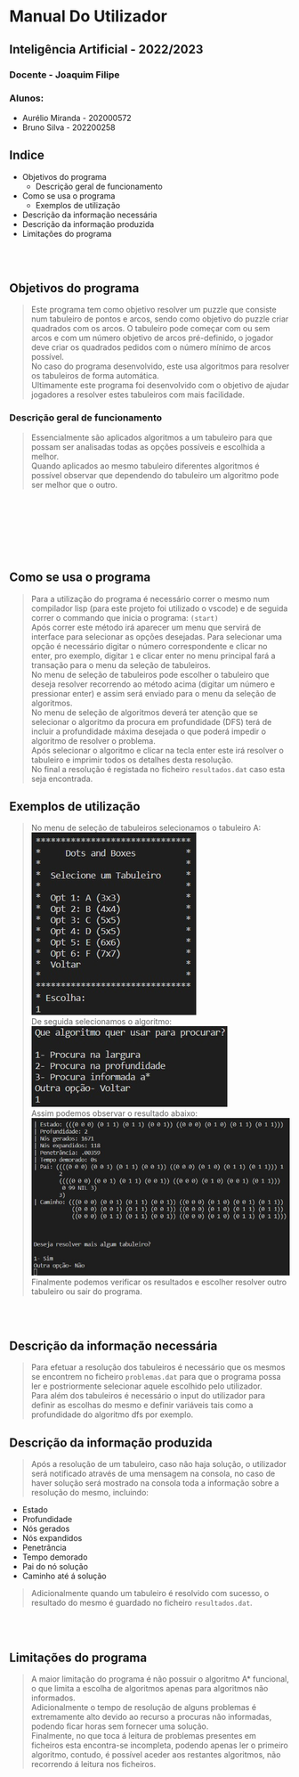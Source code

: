 # Manual Do Utilizador  

## Inteligência Artificial - 2022/2023    
### Docente - Joaquim Filipe   
### Alunos:  
- Aurélio Miranda - 202000572   
- Bruno Silva - 202200258   

## Indice  
* Objetivos do programa  
    * Descrição geral de funcionamento  
* Como se usa o programa  
    * Exemplos de utilização  
* Descrição da informação necessária  
* Descrição da informação produzida  
* Limitações do programa  

<br/><br/>

## Objetivos do programa 
> Este programa tem como objetivo resolver um puzzle que consiste num tabuleiro de pontos e arcos, sendo como objetivo do puzzle criar quadrados com os arcos. O tabuleiro pode começar com ou sem arcos e com um número objetivo de arcos pré-definido, o jogador deve criar os quadrados pedidos com o número mínimo de arcos possível.  
> No caso do programa desenvolvido, este usa algoritmos para resolver os tabuleiros de forma automática.  
> Ultimamente este programa foi desenvolvido com o objetivo de ajudar jogadores a resolver estes tabuleiros com mais facilidade.

### Descrição geral de funcionamento  
> Essencialmente são aplicados algoritmos a um tabuleiro para que possam ser analisadas todas as opções possíveis e escolhida a melhor.  
> Quando aplicados ao mesmo tabuleiro diferentes algoritmos é possível observar que dependendo do tabuleiro um algoritmo pode ser melhor que o outro.  

<br/><br/>
<br/><br/>
<br/><br/>

## Como se usa o programa 
> Para a utilização do programa é necessário correr o mesmo num compilador lisp (para este projeto foi utilizado o vscode) e de seguida correr o commando que inicia o programa:
`(start)`  
> Após correr este método irá aparecer um menu que servirá de interface para selecionar as opções desejadas. Para selecionar uma opção é necessário digitar o número correspondente e clicar no enter, pro exemplo, digitar `1` e clicar enter no menu principal fará a transação para o menu da seleção de tabuleiros.  
> No menu de seleção de tabuleiros pode escolher o tabuleiro que deseja resolver recorrendo ao método acima (digitar um número e pressionar enter) e assim será enviado para o menu da seleção de algoritmos.  
> No menu de seleção de algoritmos deverá ter atenção que se selecionar o algoritmo da procura em profundidade (DFS) terá de incluir a profundidade máxima desejada o que poderá impedir o algoritmo de resolver o problema.  
> Após selecionar o algoritmo e clicar na tecla enter este irá resolver o tabuleiro e imprimir todos os detalhes desta resolução.  
> No final a resolução é registada no ficheiro `resultados.dat` caso esta seja encontrada.

## Exemplos de utilização 
> No menu de seleção de tabuleiros selecionamos o tabuleiro A:  
![](../imagens/escolha-de-tabuleiro.jpg)  
> De seguida selecionamos o algoritmo:  
![](../imagens/escolha-de-algoritmos.jpg)  
> Assim podemos observar o resultado abaixo:  
![](../imagens/resultados.jpg)  
> Finalmente podemos verificar os resultados e escolher resolver outro tabuleiro ou sair do programa.

<br/><br/>

## Descrição da informação necessária  
> Para efetuar a resolução dos tabuleiros é necessário que os mesmos se encontrem no ficheiro `problemas.dat` para que o programa possa ler e postriormente selecionar aquele escolhido pelo utilizador.  
> Para além dos tabuleiros é necessário o input do utilizador para definir as escolhas do mesmo e definir variáveis tais como a profundidade do algoritmo dfs por exemplo.  

## Descrição da informação produzida  
> Após a resolução de um tabuleiro, caso não haja solução, o utilizador será notificado através de uma mensagem na consola, no caso  de haver solução será mostrado na consola toda a informação sobre a resolução do mesmo, incluindo:  
- Estado
- Profundidade
- Nós gerados
- Nós expandidos
- Penetrância
- Tempo demorado  
- Pai do nó solução
- Caminho até á solução
> Adicionalmente quando um tabuleiro é resolvido com sucesso, o resultado do mesmo é guardado no ficheiro `resultados.dat`.

<br/><br/>

## Limitações do programa  
> A maior limitação do programa é não possuir o algoritmo A* funcional, o que limita a escolha de algoritmos apenas para algoritmos não informados.  
> Adicionalmente o tempo de resolução de alguns problemas é extremamente alto devido ao recurso a procuras não informadas, podendo ficar horas sem fornecer uma solução.  
> Finalmente, no que toca á leitura de problemas presentes em ficheiros esta encontra-se incompleta, podendo apenas ler o primeiro algoritmo, contudo, é possível aceder aos restantes algoritmos, não recorrendo á leitura nos ficheiros.    